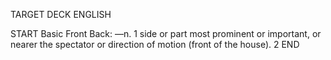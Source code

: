 TARGET DECK
ENGLISH

START
Basic
Front
Back: —n. 1 side or part most prominent or important, or nearer the spectator or direction of motion (front of the house). 2
END
